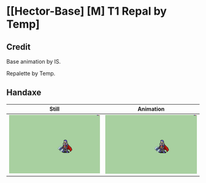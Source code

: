 # [\[Hector-Base\] \[M\] T1 Repal by Temp]

## Credit

Base animation by IS.

Repalette by Temp.

## Handaxe

| Still | Animation |
| :---: | :-------: |
| ![Handaxe still](./Handaxe_000.png) | ![Handaxe animation](./Handaxe.gif) |
